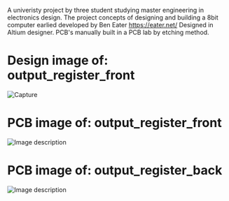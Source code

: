 A univeristy project by three student studying master engineering in electronics design.
The project concepts of designing and building a 8bit computer earlied developed by Ben Eater https://eater.net/
Designed in Altium designer.
PCB's manually built in a PCB lab by etching method.

# Design image of: output_register_front
![Capture](https://user-images.githubusercontent.com/61839712/76081248-ffdc6600-5fa8-11ea-8c7c-28a685bbff43.PNG)

# PCB image of: output_register_front
![Image description](https://raw.githubusercontent.com/JohanLq/8bit_computer/master/output_register/images/register_output_front.jpg)

# PCB image of: output_register_back
![Image description](https://raw.githubusercontent.com/JohanLq/8bit_computer/master/output_register/images/output_register_back.jpg)

